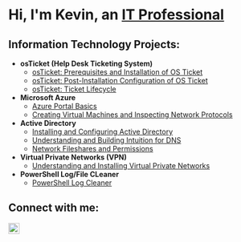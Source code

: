 <h1>Hi, I'm Kevin, an <a href="https://linkedin.com/in/">IT Professional</a></h1>

<h2> Information Technology Projects:</h2>

- <b>osTicket (Help Desk Ticketing System)</b>
  - [osTicket: Prerequisites and Installation of OS Ticket](https://github.com/kevinvargas47/osticket-prereqs)
  - [osTicket: Post-Installation Configuration of OS Ticket](https://github.com/kevinvargas47/post-install-config)
  - [osTicket: Ticket Lifecycle](https://github.com/kevinvargas47/ticket-lifecycle)
- <b>Microsoft Azure</b>
  - [Azure Portal Basics](https://github.com/kevinvargas47/azure.portal)
  - [Creating Virtual Machines and Inspecting Network Protocols](https://github.com/kevinvargas47/vm-network)
- <b>Active Directory</b>
  - [Installing and Configuring Active Directory](https://github.com/kevinvargas47/active-directory)
  - [Understanding and Building Intuition for DNS](https://github.com/kevinvargas47/dns)
  - [Network Fileshares and Permissions](https://github.com/kevinvargas47/network-fileshare)
- <b>Virtual Private Networks (VPN)</b>
  - [Understanding and Installing Virtual Private Networks](https://github.com/kevinvargas47/vpn)
- <b>PowerShell Log/File CLeaner</b>
  - [PowerShell Log Cleaner](https://github.com/kevinvargas47/powershell)
<h2>Connect with me:</h2>


[<img align="left" alt="Eric | LinkedIn" width="22px" src="https://cdn.jsdelivr.net/npm/simple-icons@v3/icons/linkedin.svg" />][linkedin]



[linkedin]: https://linkedin.com/in/
